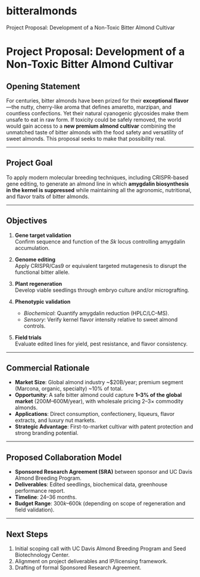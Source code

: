 # bitteralmonds
Project Proposal: Development of a Non-Toxic Bitter Almond Cultivar
# Project Proposal: Development of a Non-Toxic Bitter Almond Cultivar

## Opening Statement
For centuries, bitter almonds have been prized for their **exceptional flavor**—the nutty, cherry-like aroma that defines amaretto, marzipan, and countless confections. Yet their natural cyanogenic glycosides make them unsafe to eat in raw form. If toxicity could be safely removed, the world would gain access to a **new premium almond cultivar** combining the unmatched taste of bitter almonds with the food safety and versatility of sweet almonds. This proposal seeks to make that possibility real.

---

## Project Goal
To apply modern molecular breeding techniques, including CRISPR-based gene editing, to generate an almond line in which **amygdalin biosynthesis in the kernel is suppressed** while maintaining all the agronomic, nutritional, and flavor traits of bitter almonds.

---

## Objectives
1. **Gene target validation**  
   Confirm sequence and function of the *Sk* locus controlling amygdalin accumulation.  

2. **Genome editing**  
   Apply CRISPR/Cas9 or equivalent targeted mutagenesis to disrupt the functional bitter allele.  

3. **Plant regeneration**  
   Develop viable seedlings through embryo culture and/or micrografting.  

4. **Phenotypic validation**  
   - *Biochemical*: Quantify amygdalin reduction (HPLC/LC–MS).  
   - *Sensory*: Verify kernel flavor intensity relative to sweet almond controls.  

5. **Field trials**  
   Evaluate edited lines for yield, pest resistance, and flavor consistency.

---

## Commercial Rationale
- **Market Size**: Global almond industry ~$20B/year; premium segment (Marcona, organic, specialty) ~10% of total.  
- **Opportunity**: A safe bitter almond could capture **1–3% of the global market** ($200M–$600M/year), with wholesale pricing 2–3× commodity almonds.  
- **Applications**: Direct consumption, confectionery, liqueurs, flavor extracts, and luxury nut markets.  
- **Strategic Advantage**: First-to-market cultivar with patent protection and strong branding potential.

---

## Proposed Collaboration Model
- **Sponsored Research Agreement (SRA)** between sponsor and UC Davis Almond Breeding Program.  
- **Deliverables**: Edited seedlings, biochemical data, greenhouse performance report.  
- **Timeline**: 24–36 months.  
- **Budget Range**: $300k–$600k (depending on scope of regeneration and field validation).  

---

## Next Steps
1. Initial scoping call with UC Davis Almond Breeding Program and Seed Biotechnology Center.  
2. Alignment on project deliverables and IP/licensing framework.  
3. Drafting of formal Sponsored Research Agreement.